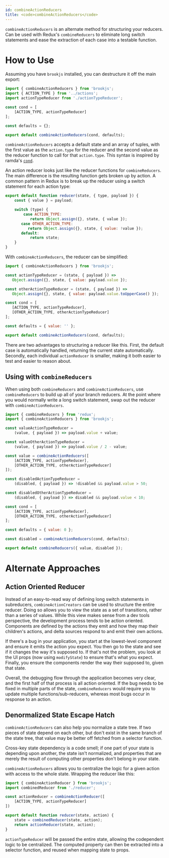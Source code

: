 ```yaml
---
id: combineActionReducers
title: <code>combineActionReducers</code>
---
```


`combineActionReducers` is an alternate method for structuring your reducers. Can be used with Redux's `combineReducers` to eliminate long switch statements and ease the extraction of each case into a testable function.

# How to Use

Assuming you have `brookjs` installed, you can destructure it off the main export:

```js
import { combineActionReducers } from 'brookjs';
import { ACTION_TYPE } from '../actions';
import actionTypeReducer from './actionTypeReducer';

const cond = [
    [ACTION_TYPE, actionTypeReducer]
];

const defaults = {};

export default combineActionReducers(cond, defaults);
```

`combineActionReducers` accepts a default state and an array of tuples, with the first value as the `action.type` for the reducer and the second value as the reducer function to call for that `action.type`. This syntax is inspired by ramda's [`cond`][cond].

An action reducer looks just like the reducer functions for `combineReducers`. The main difference is the resulting function gets broken up by action. A common pattern in Redux is to break up the reducer using a switch statement for each action type:

 ```js
 export default function reducer(state, { type, payload }) {
     const { value } = payload;

     switch (type) {
         case ACTION_TYPE:
            return Object.assign({}, state, { value });
        case OTHER_ACTION_TYPE:
           return Object.assign({}, state, { value: !value });
        default:
            return state;
     }
 }
 ```

 With `combineActionReducers`, the reducer can be simplified:

 ```js
import { combineActionReducers } from 'brookjs';

const actionTypeReducer = (state, { payload }) =>
    Object.assign({}, state, { value: payload.value });

const otherActionTypeReducer = (state, { payload }) =>
    Object.assign({}, state, { value: payload.value.toUpperCase() });

const cond = [
    [ACTION_TYPE, actionTypeReducer],
    [OTHER_ACTION_TYPE, otherActionTypeReducer]
];

const defaults = { value: '' };

export default combineActionReducers(cond, defaults);
 ```

 There are two advantages to structuring a reducer like this. First, the default case is automatically handled, returning the current state automatically. Secondly, each individual `actionReducer` is smaller, making it both easier to test and easier to reason about.

## Using with `combineReducers`

When using both `combineReducers` and `combineActionReducers`, use `combineReducers` to build up all of your branch reducers. At the point where you would normally write a long switch statement, swap out the reducer with `combineActionReducers`.

```js
import { combineReducers } from 'redux';
import { combineActionReducers } from 'brookjs';

const valueActionTypeReducer =
    (value, { payload }) => payload.value + value;

const valueOtherActionTypeReducer =
    (value, { payload }) => payload.value / 2 - value;

const value = combineActionReducers([
    [ACTION_TYPE, actionTypeReducer],
    [OTHER_ACTION_TYPE, otherActionTypeReducer]
]);

const disabledActionTypeReducer =
    (disabled, { payload }) => !disabled && payload.value > 50;

const disabledOtherActionTypeReducer =
    (disabled, { payload }) => disabled && payload.value < 10;

const cond = [
    [ACTION_TYPE, actionTypeReducer],
    [OTHER_ACTION_TYPE, otherActionTypeReducer]
];

const defaults = { value: 0 };

const disabled = combineActionReducers(cond, defaults);

export default combineReducers({ value, disabled });
```

# Alternate Approaches

## Action Oriented Reducer

Instead of an easy-to-read way of defining long switch statements in subreducers, `combineActionCreators` can be used to structure the entire reducer. Doing so allows you to view the state as a set of transitions, rather than a series of values. While this view makes sense from a dev tools perspective, the development process tends to be action oriented. Components are defined by the actions they emit and how they map their children's actions, and delta sources respond to and emit their own actions.

If there's a bug in your application, you start at the lowest-level component and ensure it emits the action you expect. You then go to the state and see if it changes the way it's supposed to. If that's not the problem, you look at the UI props (now using `modifyState`) to ensure that's what you expect. Finally, you ensure the components render the way their supposed to, given that state.

Overall, the debugging flow through the application becomes very clear, and the first half of that process is all action oriented. If the bug needs to be fixed in multiple parts of the state, `combineReducers` would require you to update multiple functions/sub-reducers, whereas most bugs occur in response to an action.

## Denormalized State Escape Hatch

`combineActionReducers` can also help you normalize a state tree. If two pieces of state depend on each other, but don't exist in the same branch of the state tree, that value may be better off fetched from a selector function.

Cross-key state dependency is a code smell; if one part of your state is depending upon another, the state isn't normalized, and properties that are merely the result of computing other properties don't belong in your state.

`combineActionReducers` allows you to centralize the logic for a given action with access to the whole state. Wrapping the reducer like this:

```js
import { combineActionReducer } from 'brookjs';
import combinedReducer from './reducer';

const actionReducer = combineActionReducer([
    [ACTION_TYPE, actionTypeReducer]
])

export default function reducer(state, action) {
    state = combinedReducer(state, action);
    return actionReducer(state, action);
}
```

`actionTypeReducer` will be passed the entire state, allowing the codependent logic to be centralized. The computed property can then be extracted into a selector function, and reused when mapping state to props.

  [cond]: http://ramdajs.com/0.22.1/docs/#cond
